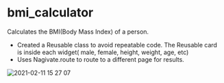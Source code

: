 # bmi_calculator

Calculates the BMI(Body Mass Index) of a person.

- Created a Reusable class to avoid repeatable code.  The Reusable card is inside each widget( male, female, height, weight, age, etc)
- Uses Nagivate.route to route to a different page for results.


![2021-02-11 15 27 07](https://user-images.githubusercontent.com/65409607/107694886-e4c8aa80-6c7d-11eb-88f9-7c21072a406a.gif)
